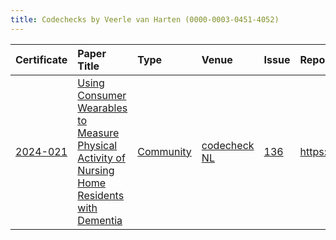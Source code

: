 ```yaml
---
title: Codechecks by Veerle van Harten (0000-0003-0451-4052)
---
```



|Certificate |Paper Title                                                                                    |Type      |Venue        |Issue |Report                                  |Check date |
|:-------|:---------------------------------------------|:------------------|:------------------|:---|:--------------------------|:------------------|
|[2024-021](https://codecheck.org.uk/register/certs/2024-021/)|[Using Consumer Wearables to Measure Physical Activity of Nursing Home Residents with Dementia ](https://doi.org/10.31234/osf.io/mqg86)|[Community](https://codecheck.org.uk/register/venues/communities)|[codecheck NL](https://codecheck.org.uk/register/venues/communities/codecheck_nl)|[136](https://github.com/codecheckers/register/issues/136)|https://doi.org/10.5281/zenodo.14261193 |2024-11-28 |
